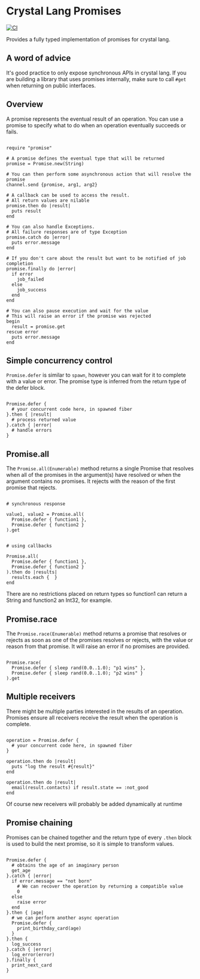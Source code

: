 # Crystal Lang Promises

[![CI](https://github.com/spider-gazelle/promise/actions/workflows/ci.yml/badge.svg)](https://github.com/spider-gazelle/promise/actions/workflows/ci.yml)

Provides a fully typed implementation of promises for crystal lang.

## A word of advice

It's good practice to only expose synchronous APIs in crystal lang.
If you are building a library that uses promises internally, make sure to call `#get` when returning on public interfaces.


## Overview

A promise represents the eventual result of an operation.
You can use a promise to specify what to do when an operation eventually succeeds or fails.

```crystal

require "promise"

# A promise defines the eventual type that will be returned
promise = Promise.new(String)

# You can then perform some asynchronous action that will resolve the promise
channel.send {promise, arg1, arg2}

# A callback can be used to access the result.
# All return values are nilable
promise.then do |result|
  puts result
end

# You can also handle Exceptions.
# All failure responses are of type Exception
promise.catch do |error|
  puts error.message
end

# If you don't care about the result but want to be notified of job completion
promise.finally do |error|
  if error
    job_failed
  else
    job_success
  end
end

# You can also pause execution and wait for the value
# This will raise an error if the promise was rejected
begin
  result = promise.get
rescue error
  puts error.message
end

```


## Simple concurrency control

`Promise.defer` is similar to `spawn`, however you can wait for it to complete with a value or error.
The promise type is inferred from the return type of the defer block.

```crystal

Promise.defer {
  # your concurrent code here, in spawned fiber
}.then { |result|
  # process returned value
}.catch { |error|
  # handle errors
}

```


## Promise.all

The `Promise.all(Enumerable)` method returns a single Promise that resolves when all of the promises in the argument(s) have resolved or when the argument contains no promises.
It rejects with the reason of the first promise that rejects.

```crystal

# synchronous response

value1, value2 = Promise.all(
  Promise.defer { function1 },
  Promise.defer { function2 }
).get


# using callbacks

Promise.all(
  Promise.defer { function1 },
  Promise.defer { function2 }
).then do |results|
  results.each {  }
end

```

There are no restrictions placed on return types so function1 can return a String and function2 an Int32, for example.


## Promise.race

The `Promise.race(Enumerable)` method returns a promise that resolves or rejects as soon as one of the promises resolves or rejects, with the value or reason from that promise.
It will raise an error if no promises are provided.

```crystal

Promise.race(
  Promise.defer { sleep rand(0.0..1.0); "p1 wins" },
  Promise.defer { sleep rand(0.0..1.0); "p2 wins" }
).get

```


## Multiple receivers

There might be multiple parties interested in the results of an operation.
Promises ensure all receivers receive the result when the operation is complete.

```crystal

operation = Promise.defer {
  # your concurrent code here, in spawned fiber
}

operation.then do |result|
  puts "log the result #{result}"
end

operation.then do |result|
  email(result.contacts) if result.state == :not_good
end

```

Of course new receivers will probably be added dynamically at runtime


## Promise chaining

Promises can be chained together and the return type of every `.then` block is used to build the next promise, so it is simple to transform values.

```crystal

Promise.defer {
  # obtains the age of an imaginary person
  get_age
}.catch { |error|
  if error.message == "not born"
    # We can recover the operation by returning a compatible value
    0
  else
    raise error
  end
}.then { |age|
  # we can perform another async operation
  Promise.defer {
    print_birthday_card(age)
  }
}.then {
  log_success
}.catch { |error|
  log_error(error)
}.finally {
  print_next_card
}

```
